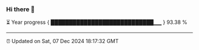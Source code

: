 ### Hi there 👋

⏳ Year progress { ████████████████████████████▁▁ } 93.38 %

---

⏰ Updated on Sat, 07 Dec 2024 18:17:32 GMT
